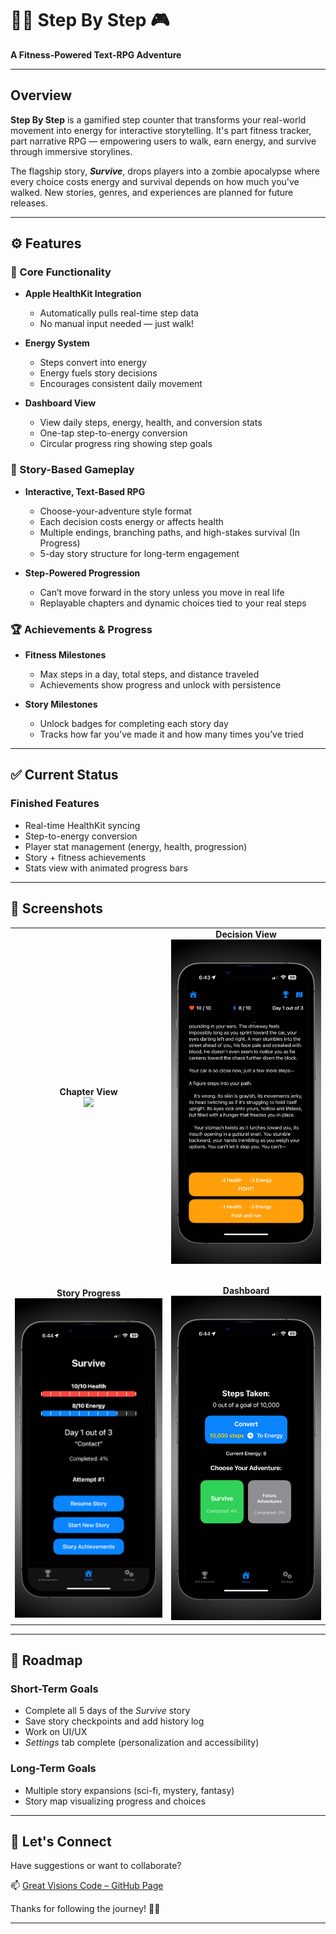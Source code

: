 # 🚶‍♂️ Step By Step 🎮  
**A Fitness-Powered Text-RPG Adventure**

---

## Overview  
**Step By Step** is a gamified step counter that transforms your real-world movement into energy for interactive storytelling. It's part fitness tracker, part narrative RPG — empowering users to walk, earn energy, and survive through immersive storylines.

The flagship story, **_Survive_**, drops players into a zombie apocalypse where every choice costs energy and survival depends on how much you've walked. New stories, genres, and experiences are planned for future releases.

---

## ⚙️ Features  

### 🧠 Core Functionality  
- **Apple HealthKit Integration**  
  - Automatically pulls real-time step data  
  - No manual input needed — just walk!

- **Energy System**  
  - Steps convert into energy  
  - Energy fuels story decisions  
  - Encourages consistent daily movement

- **Dashboard View**  
  - View daily steps, energy, health, and conversion stats  
  - One-tap step-to-energy conversion  
  - Circular progress ring showing step goals

### 📖 Story-Based Gameplay  
- **Interactive, Text-Based RPG**  
  - Choose-your-adventure style format  
  - Each decision costs energy or affects health  
  - Multiple endings, branching paths, and high-stakes survival (In Progress)  
  - 5-day story structure for long-term engagement

- **Step-Powered Progression**  
  - Can’t move forward in the story unless you move in real life  
  - Replayable chapters and dynamic choices tied to your real steps

### 🏆 Achievements & Progress  
- **Fitness Milestones**  
  - Max steps in a day, total steps, and distance traveled  
  - Achievements show progress and unlock with persistence  

- **Story Milestones**  
  - Unlock badges for completing each story day  
  - Tracks how far you’ve made it and how many times you’ve tried  
---

## ✅ Current Status

### Finished Features  
- Real-time HealthKit syncing  
- Step-to-energy conversion  
- Player stat management (energy, health, progression)  
- Story + fitness achievements  
- Stats view with animated progress bars

---

## 📸 Screenshots  

<table>  
  <tr>  
    <td align="center"><b>Chapter View</b><br><img src="ReadMe Images/IMG_4093.jpg" width="300"></td>  
    <td align="center"><b>Decision View</b><br><img src="ReadMe Images/IMG_4094.jpg" width="300"></td>  
  </tr>  
  <tr><td colspan="2" style="height: 20px;"></td></tr>  
  <tr>  
    <td align="center"><b>Story Progress</b><br><img src="ReadMe Images/IMG_4095.jpg" width="300"></td>  
    <td align="center"><b>Dashboard</b><br><img src="ReadMe Images/IMG_4096.jpg" width="300"></td>  
  </tr>  
</table>

---

## 🧭 Roadmap  

### Short-Term Goals  
- Complete all 5 days of the _Survive_ story  
- Save story checkpoints and add history log  
- Work on UI/UX
- *Settings* tab complete (personalization and accessibility)

### Long-Term Goals  
- Multiple story expansions (sci-fi, mystery, fantasy)  
- Story map visualizing progress and choices  
---

## 🤝 Let's Connect  

Have suggestions or want to collaborate?

📫 [Great Visions Code – GitHub Page](https://great-visions-code.github.io/)  

Thanks for following the journey! 🚶‍♂️

---